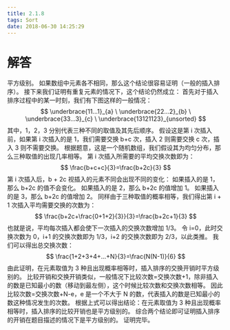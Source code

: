 ```yaml
---
title: 2.1.8
tags: Sort
date: 2018-06-30 14:25:29
---
```


# 解答

平方级别。 
如果数组中元素各不相同，那么这个结论很容易证明（一般的插入排序）。
接下来我们证明有重复元素的情况下，这个结论仍然成立：
首先对于插入排序过程中的某一时刻，我们有下图这样的一般情况：
$$
\underbrace{11...1}_{a} \ \underbrace{22...2}_{b} \  \underbrace{33...3}_{c} \ \underbrace{13121123}_{unsorted}
$$
其中，1，2，3 分别代表三种不同的取值及其先后顺序。
假设这是第 i 次插入前，如果第 i 次插入的是 1，我们需要交换 b+c 次，插入 2 则需要交换 c 次，插入 3 则不需要交换。 
根据题意，这是一个随机数组，我们假设其为均匀分布，那么三种取值的出现几率相等。 
第 i 次插入所需要的平均交换次数即为：
$$
\frac{b+c+c}{3}=\frac{b+2c}{3}
$$
第 i 次插入后，b + 2c 视插入的元素不同会出现不同的变化：
如果插入的是 1，那么 b+2c 的值不会变化。
如果插入的是 2，那么 b+2c 的值增加 1。
如果插入的是 3，那么 b+2c 的值增加 2。
同样由于三种取值的概率相等，我们得出第 i + 1 次插入平均需要交换的次数为：
$$
\frac{b+2c+\frac{0+1+2}{3}}{3}=\frac{b+2c+1}{3}
$$
也就是说，平均每次插入都会使下一次插入的交换次数增加 1/3。 
令 i=0，此时交换次数为 0，i+1 的交换次数即为 1/3，i+2 的交换次数即为 2/3，以此类推。
我们可以得出总交换次数：
$$
\frac{1+2+3+4+...+N}{3}=\frac{N(N-1)}{6}
$$
由此证明，在元素取值为 3 种且出现概率相等时，插入排序的交换开销时平方级别的。 
比较开销和交换开销类似，一般情况下比较次数=交换次数+1，除非插入的数是已知最小的数（移动到最左侧），这个时候比较次数和交换次数相等。 
因此比较次数=交换次数+N-e，e 是一个不大于 N 的数，代表插入的数是已知最小的数这种情况发生的次数。 
根据上式可以得出结论：在元素取值为 3 种且出现概率相等时，插入排序的比较开销也是平方级别的。 
综合两个结论即可证明插入排序的开销在题目描述的情况下是平方级别的。 
证明完毕。
